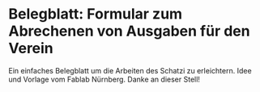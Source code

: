 # Belegblatt: Formular zum Abrechenen von Ausgaben für den Verein

Ein einfaches Belegblatt um die Arbeiten des Schatzi zu erleichtern. Idee und Vorlage vom Fablab Nürnberg. Danke an dieser Stell!
